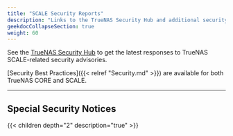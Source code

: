 ```yaml
---
title: "SCALE Security Reports"
description: "Links to the TrueNAS Security Hub and additional security notices about TrueNAS SCALE."
geekdocCollapseSection: true
weight: 60
---
```


See the [TrueNAS Security Hub](https://security.truenas.com/) to get the latest responses to TrueNAS SCALE-related security advisories.

[Security Best Practices]({{< relref "Security.md" >}}) are available for both TrueNAS CORE and SCALE.

---

## Special Security Notices

{{< children depth="2" description="true" >}}
